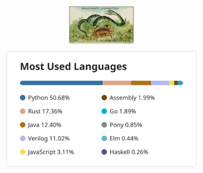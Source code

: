 <h2 align="center">
	<a href=" https://digitalcollections.nypl.org/items/510d47e2-326e-a3d9-e040-e00a18064a99">
		<img align="center" src="crabsnake.jpg" height="100px" alt="George Arents Collection, The New York Public Library."/>
	</a>
</h2>
<img src="lstats.svg" alt="Top Languages" loading="lazy">
